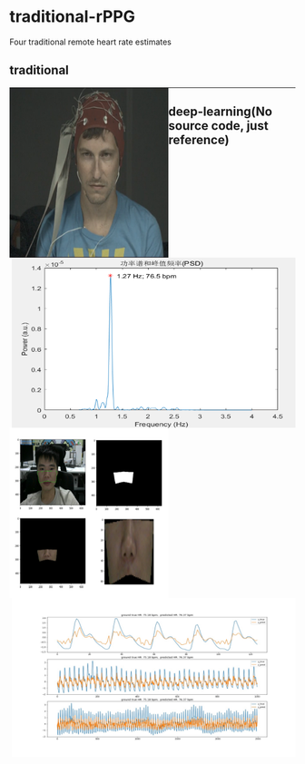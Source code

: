 # traditional-rPPG
Four traditional remote heart rate estimates

## traditional
<img src="./pic/1111.png" width="280" height="300" alt="video" align="left"> 
<img src="./pic/HR.png" width="500" height="300" alt="predict" align="right"> 

-------------------------------------------------------------------------------------------------------

## deep-learning(No source code, just reference)
<img src="./pic/ROI.png" width="280" height="300" alt="video" align="left">
<img src="./pic/0003_3.jpg" width="500" height="280" alt="predict" align="right">
